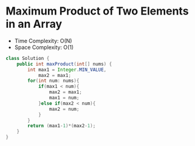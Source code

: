 # Maximum Product of Two Elements in an Array

- Time Complexity: O(N)
- Space Complexity: O(1)

```java
class Solution {
    public int maxProduct(int[] nums) {
        int max1 = Integer.MIN_VALUE,
            max2 = max1;
        for(int num: nums){
            if(max1 < num){
                max2 = max1;
                max1 = num;
            }else if(max2 < num){
                max2 = num;
            }
        }
        return (max1-1)*(max2-1);
    }
}
```
